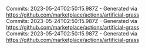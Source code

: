 Commits: 2023-05-24T02:50:15.987Z - Generated via https://github.com/marketplace/actions/artificial-grass
<br>
Commits: 2023-05-24T02:50:15.987Z - Generated via https://github.com/marketplace/actions/artificial-grass
<br>
Commits: 2023-05-24T02:50:15.987Z - Generated via https://github.com/marketplace/actions/artificial-grass
<br>
